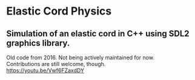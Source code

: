 # Elastic Cord Physics
## Simulation of an elastic cord in C++ using SDL2 graphics library.
Old code from 2016. Not being actively maintained for now.   
Contributions are still welcome, though.    
https://youtu.be/Vwf6FZaxdDY
